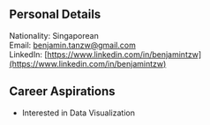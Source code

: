 ## Personal Details
Nationality: Singaporean<br/>
Email: benjamin.tanzw@gmail.com<br/>
LinkedIn: [https://www.linkedin.com/in/benjamintzw](https://www.linkedin.com/in/benjamintzw)<br/>

## Career Aspirations
* Interested in Data Visualization



